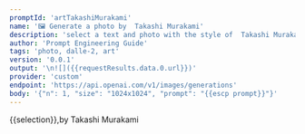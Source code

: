 ```yaml
---
promptId: 'artTakashiMurakami'
name: '🖼️ Generate a photo by  Takashi Murakami'
description: 'select a text and photo with the style of  Takashi Murakami will be generated using Dalle-2'
author: 'Prompt Engineering Guide'
tags: 'photo, dalle-2, art'
version: '0.0.1'
output: '\n![]({{requestResults.data.0.url}})'
provider: 'custom'
endpoint: 'https://api.openai.com/v1/images/generations'
body: '{"n": 1, "size": "1024x1024", "prompt": "{{escp prompt}}"}'
---
```

{{selection}},by Takashi Murakami